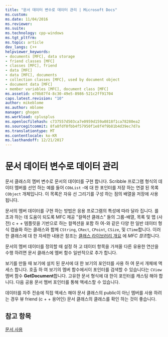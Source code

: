 ```yaml
---
title: "문서 데이터 변수로 데이터 관리 | Microsoft Docs"
ms.custom: 
ms.date: 11/04/2016
ms.reviewer: 
ms.suite: 
ms.technology: cpp-windows
ms.tgt_pltfrm: 
ms.topic: article
dev_langs: C++
helpviewer_keywords:
- documents [MFC], data storage
- friend classes [MFC]
- classes [MFC], friend
- data [MFC]
- data [MFC], documents
- collection classes [MFC], used by document object
- document data [MFC]
- member variables [MFC], document class [MFC]
ms.assetid: e70b87f4-8c30-49e5-8986-521c2ff91704
caps.latest.revision: "10"
author: mikeblome
ms.author: mblome
manager: ghogen
ms.workload: cplusplus
ms.openlocfilehash: c737557d503ca7e0959d159a0818f1ca78280ea2
ms.sourcegitcommit: 8fa8fdf0fbb4f57950f1e8f4f9b81b4d39ec7d7a
ms.translationtype: MT
ms.contentlocale: ko-KR
ms.lasthandoff: 12/21/2017
---
```

# <a name="managing-data-with-document-data-variables"></a>문서 데이터 변수로 데이터 관리
문서 클래스의 멤버 변수로 문서의 데이터를 구현 합니다. Scribble 프로그램 형식의 데이터 멤버를 선언 하는 예를 들어 `CObList` -에 대 한 포인터를 저장 하는 연결 된 목록 `CObject` 개체입니다. 이 목록은 자유 선 그리기를 구성 하는 점의 배열을 저장에 사용 됩니다.  
  
 문서의 멤버 데이터를 구현 하는 방법은 응용 프로그램의 특성에 따라 달라 집니다. 를 초과 하는 데 도움이 되도록 MFC 제공 "컬렉션 클래스" 들의 그룹-배열, 목록 및 맵 (사전) c + + 템플릿을 기반으로 하는 컬렉션을 포함 하 여-와 같은 다양 한 일반 데이터 형식 캡슐화 하는 클래스와 함께 `CString`, `CRect`, `CPoint`, `CSize`, 및 `CTime`합니다. 이러한 클래스에 대 한 자세한 내용은 참조는 [클래스 라이브러리 개요](../mfc/class-library-overview.md) 에 *MFC 참조*합니다.  
  
 문서의 멤버 데이터를 정의할 때 설정 하 고 데이터 항목을 가져올 다른 유용한 연산을 수행 하려면 문서 클래스에 멤버 함수 일반적으로 추가 합니다.  
  
 보기를 만들 때 보기에 설치 된 문서에 대 한 보기의 포인터를 사용 하 여 문서 개체에 액세스 합니다. 호출 하 여 보기의 멤버 함수에서이 포인터를 검색할 수 있습니다는 `CView` 멤버 함수 **GetDocument**합니다. 고유한 문서 형식에 대 한이 포인터를 캐스팅 해야 합니다. 다음 공용 문서 멤버 포인터를 통해 액세스할 수 있습니다.  
  
 데이터를 자주 전송에 직접 액세스 해야 문서 클래스의 public이 아닌 멤버를 사용 하려는 경우 뷰 friend (c + + 용어인) 문서 클래스의 클래스를 확인 하는 것이 좋습니다.  
  
## <a name="see-also"></a>참고 항목  
 [문서 사용](../mfc/using-documents.md)

